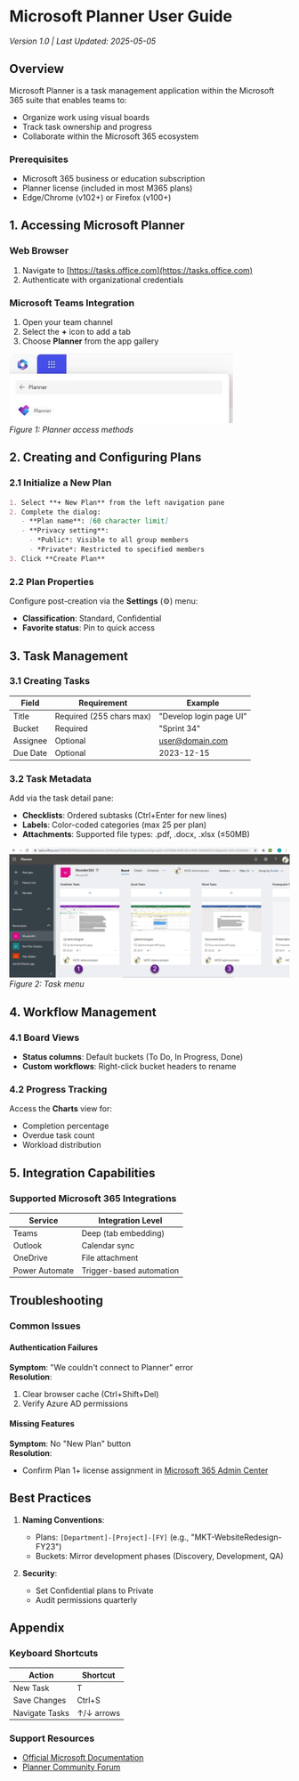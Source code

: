 
# Microsoft Planner User Guide  
*Version 1.0 | Last Updated: 2025-05-05*

## Overview  
Microsoft Planner is a task management application within the Microsoft 365 suite that enables teams to:  
- Organize work using visual boards  
- Track task ownership and progress  
- Collaborate within the Microsoft 365 ecosystem  

### Prerequisites  
- Microsoft 365 business or education subscription  
- Planner license (included in most M365 plans)  
- Edge/Chrome (v102+) or Firefox (v100+)  



## 1. Accessing Microsoft Planner  

### Web Browser  
1. Navigate to [https://tasks.office.com](https://tasks.office.com)  
2. Authenticate with organizational credentials  

### Microsoft Teams Integration  
1. Open your team channel  
2. Select the **+** icon to add a tab  
3. Choose **Planner** from the app gallery  

![Planner Access Points](./images/planneraccess.jpeg)  
*Figure 1: Planner access methods*



## 2. Creating and Configuring Plans  

### 2.1 Initialize a New Plan  
```markdown
1. Select **+ New Plan** from the left navigation pane  
2. Complete the dialog:  
   - **Plan name**: [60 character limit]  
   - **Privacy setting**:  
     - *Public*: Visible to all group members  
     - *Private*: Restricted to specified members  
3. Click **Create Plan**  
```

### 2.2 Plan Properties  
Configure post-creation via the **Settings** (⚙️) menu:  
- **Classification**: Standard, Confidential  
- **Favorite status**: Pin to quick access  



## 3. Task Management  

### 3.1 Creating Tasks  
| Field | Requirement | Example |  
|-------|-------------|---------|  
| Title | Required (255 chars max) | "Develop login page UI" |  
| Bucket | Required | "Sprint 34" |  
| Assignee | Optional | user@domain.com |  
| Due Date | Optional | 2023-12-15 |  

### 3.2 Task Metadata  
Add via the task detail pane:  
- **Checklists**: Ordered subtasks (Ctrl+Enter for new lines)  
- **Labels**: Color-coded categories (max 25 per plan)  
- **Attachments**: Supported file types: .pdf, .docx, .xlsx (≤50MB)  

![Task Creation Interface](./images/taskcreation.png)  
*Figure 2: Task menu*



## 4. Workflow Management  

### 4.1 Board Views  
- **Status columns**: Default buckets (To Do, In Progress, Done)  
- **Custom workflows**: Right-click bucket headers to rename  

### 4.2 Progress Tracking  
Access the **Charts** view for:  
- Completion percentage  
- Overdue task count  
- Workload distribution  



## 5. Integration Capabilities  

### Supported Microsoft 365 Integrations  
| Service | Integration Level |  
|---------|-------------------|  
| Teams | Deep (tab embedding) |  
| Outlook | Calendar sync |  
| OneDrive | File attachment |  
| Power Automate | Trigger-based automation |  



## Troubleshooting  

### Common Issues  

#### Authentication Failures  
**Symptom**: "We couldn't connect to Planner" error  
**Resolution**:  
1. Clear browser cache (Ctrl+Shift+Del)  
2. Verify Azure AD permissions  

#### Missing Features  
**Symptom**: No "New Plan" button  
**Resolution**:  
- Confirm Plan 1+ license assignment in [Microsoft 365 Admin Center](https://admin.microsoft.com)  

## Best Practices  
1. **Naming Conventions**:  
   - Plans: `[Department]-[Project]-[FY]` (e.g., "MKT-WebsiteRedesign-FY23")  
   - Buckets: Mirror development phases (Discovery, Development, QA)  

2. **Security**:  
   - Set Confidential plans to Private  
   - Audit permissions quarterly  



## Appendix  

### Keyboard Shortcuts  
| Action | Shortcut |  
|--------|----------|  
| New Task | T |  
| Save Changes | Ctrl+S |  
| Navigate Tasks | ↑/↓ arrows |  

### Support Resources  
- [Official Microsoft Documentation](https://learn.microsoft.com/en-us/microsoft-365/planner/)  
- [Planner Community Forum](https://techcommunity.microsoft.com/t5/microsoft-planner/ct-p/MicrosoftPlanner)  

```
